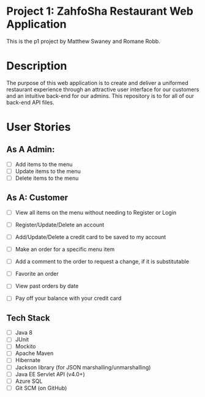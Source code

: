 # Project 1: ZahfoSha Restaurant Web Application

This is the p1 project by Matthew Swaney and Romane Robb.

# Description
The purpose of this web application is to create and deliver a uniformed restaurant experience through an attractive user interface for our customers and an intuitive back-end for our admins. This repository is to for all of our back-end API files.

# User Stories

## As A Admin:

-   [ ] Add items to the menu
-   [ ] Update items to the menu
-   [ ] Delete items to the menu

## As A: Customer

-   [ ] View all items on the menu without needing to Register or Login
-   [ ] Register/Update/Delete an account
-   [ ] Add/Update/Delete a credit card to be saved to my account
-   [ ] Make an order for a specific menu item
-   [ ] Add a comment to the order to request a change, if it is substitutable
-   [ ] Favorite an order
-   [ ] View past orders by date
-   [ ] Pay off your balance with your credit card


## Tech Stack

-   [ ] Java 8
-   [ ] JUnit
-   [ ] Mockito
-   [ ] Apache Maven
-   [ ] Hibernate
-   [ ] Jackson library (for JSON marshalling/unmarshalling)
-   [ ] Java EE Servlet API (v4.0+)
-   [ ] Azure SQL
-   [ ] Git SCM (on GitHub)
